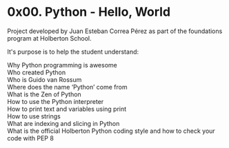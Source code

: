 # 0x00. Python - Hello, World

Project developed by Juan Esteban Correa Pérez as part of the foundations program at Holberton School.

It's purpose is to help the student understand:

Why Python programming is awesome<br />
Who created Python<br />
Who is Guido van Rossum<br />
Where does the name ‘Python’ come from<br />
What is the Zen of Python<br />
How to use the Python interpreter<br />
How to print text and variables using print<br />
How to use strings<br />
What are indexing and slicing in Python<br />
What is the official Holberton Python coding style and how to check your code with PEP 8<br />
